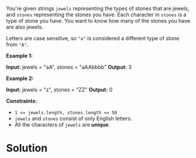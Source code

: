 You're given strings `jewels` representing the types of stones that are jewels, and `stones` representing the stones you have. Each character in `stones` is a type of stone you have. You want to know how many of the stones you have are also jewels.

Letters are case sensitive, so `"a"` is considered a different type of stone from `"A"`.

**Example 1:**

**Input:** jewels = "aA", stones = "aAAbbbb"
**Output:** 3

**Example 2:**

**Input:** jewels = "z", stones = "ZZ"
**Output:** 0

**Constraints:**

- `1 <= jewels.length, stones.length <= 50`
- `jewels` and `stones` consist of only English letters.
- All the characters of `jewels` are **unique**.
# Solution
```

```